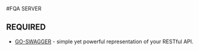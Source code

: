 #FQA SERVER

## REQUIRED
 * [GO-SWAGGER](https://github.com/swaggo/swag) - simple yet powerful representation of your RESTful API.
 
##
